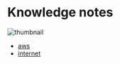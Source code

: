 # Knowledge notes

![thumbnail](/images/thumbnail_note.jpg)

- [aws](/note/aws/README.md)
- [internet](/note/internet/README.md)
